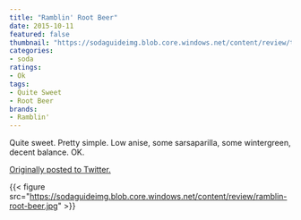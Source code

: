 ```yaml
---
title: "Ramblin' Root Beer"
date: 2015-10-11
featured: false
thumbnail: "https://sodaguideimg.blob.core.windows.net/content/review/thumbs/ramblin-root-beer.jpg"
categories:
- soda
ratings:
- Ok
tags:
- Quite Sweet
- Root Beer
brands:
- Ramblin'
---
```


Quite sweet. Pretty simple. Low anise, some sarsaparilla, some wintergreen, decent balance. OK.

[Originally posted to Twitter.](https://twitter.com/Cavorter/status/653380024838414336)

{{< figure src="https://sodaguideimg.blob.core.windows.net/content/review/ramblin-root-beer.jpg" >}}
